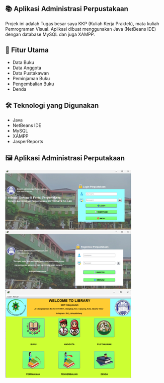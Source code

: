 ## 📚 Aplikasi Administrasi Perpustakaan

Projek ini adalah Tugas besar saya KKP (Kuliah Kerja Praktek), mata kuliah Pemrograman Visual.
Aplikasi dibuat menggunakan Java (NetBeans IDE) dengan database MySQL dan juga XAMPP.

## 🎯 Fitur Utama

* Data Buku
* Data Anggota
* Data Pustakawan
* Peminjaman Buku
* Pengembalian Buku
* Denda

## 🛠️ Teknologi yang Digunakan

* Java
* NetBeans IDE
* MySQL
* XAMPP
* JasperReports

## 🖼️ Aplikasi Administrasi Perputakaan

<img src="https://raw.githubusercontent.com/boyzfire09/Aplikasi-Administrasi-Perpustakaan/main/src/Screenshot%20(878).png" width="400"> <img src="https://raw.githubusercontent.com/boyzfire09/Aplikasi-Administrasi-Perpustakaan/main/src/Screenshot%20(879).png" width="400">
<img src="https://raw.githubusercontent.com/boyzfire09/Aplikasi-Administrasi-Perpustakaan/main/src/Screenshot%20(880).png" width="400">
  
  
  

